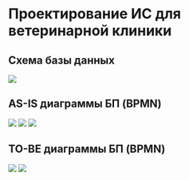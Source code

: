 # Проектирование ИС для ветеринарной клиники
## Схема базы данных
![](https://github.com/user-attachments/assets/666268be-050f-4efa-affc-8c024dca4b22)
## AS-IS диаграммы БП (BPMN)
![](https://github.com/user-attachments/assets/e2b9361f-70a3-4f73-9b0a-01602f7b94d6)
![](https://github.com/user-attachments/assets/f849f599-0917-4860-ab8c-ce40ef93d8cc)
![](https://github.com/user-attachments/assets/959177fc-1c47-455b-8b7c-e79992c42842)
## TO-BE диаграммы БП (BPMN)
![](https://github.com/user-attachments/assets/92be5066-2e31-4602-a18b-99d33ac5a110)
![](https://github.com/user-attachments/assets/8869c985-05a2-4b9c-9792-aebafd7efe87)

